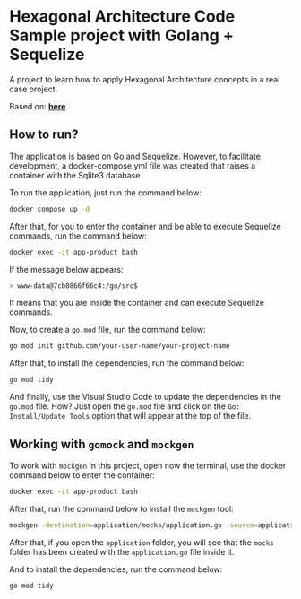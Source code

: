 # Hexagonal Architecture Code Sample project with Golang + Sequelize

A project to learn how to apply Hexagonal Architecture concepts in a real case project.

Based on: **[here](https://github.com/codeedu/fc2-arquitetura-hexagonal)**

## How to run?

The application is based on Go and Sequelize. However, to facilitate development, a docker-compose.yml file was created that raises a container with the Sqlite3 database.

To run the application, just run the command below:

```bash
docker compose up -d
```

After that, for you to enter the container and be able to execute Sequelize commands, run the command below:

```bash
docker exec -it app-product bash
```

If the message below appears:

```bash
> www-data@7cb0866f66c4:/go/src$
```

It means that you are inside the container and can execute Sequelize commands.

Now, to create a `go.mod` file, run the command below:

```bash
go mod init github.com/your-user-name/your-project-name
```

After that, to install the dependencies, run the command below:

```bash
go mod tidy
```

And finally, use the Visual Studio Code to update the dependencies in the `go.mod` file. How? Just open the `go.mod` file and click on the `Go: Install/Update Tools` option that will appear at the top of the file.

## Working with `gomock` and `mockgen`

To work with `mockgen` in this project, open now the terminal, use the docker command below to enter the container:

```bash
docker exec -it app-product bash
```

After that, run the command below to install the `mockgen` tool:

```bash
mockgen -destination=application/mocks/application.go -source=application/product.go application
```

After that, if you open the `application` folder, you will see that the `mocks` folder has been created with the `application.go` file inside it.

And to install the dependencies, run the command below:

```bash
go mod tidy
```



